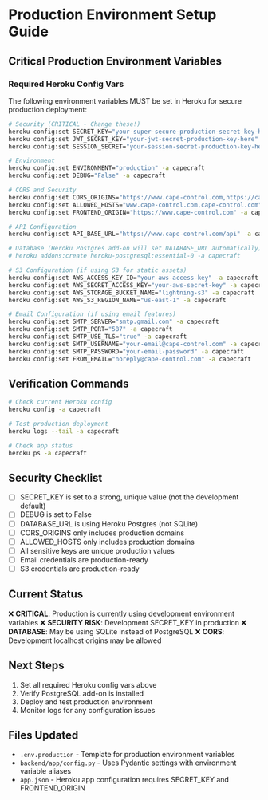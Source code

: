 # Production Environment Setup Guide

## Critical Production Environment Variables

### Required Heroku Config Vars

The following environment variables MUST be set in Heroku for secure production deployment:

```bash
# Security (CRITICAL - Change these!)
heroku config:set SECRET_KEY="your-super-secure-production-secret-key-here" -a capecraft
heroku config:set JWT_SECRET_KEY="your-jwt-secret-production-key-here" -a capecraft
heroku config:set SESSION_SECRET="your-session-secret-production-key-here" -a capecraft

# Environment
heroku config:set ENVIRONMENT="production" -a capecraft
heroku config:set DEBUG="False" -a capecraft

# CORS and Security
heroku config:set CORS_ORIGINS="https://www.cape-control.com,https://cape-control.com" -a capecraft
heroku config:set ALLOWED_HOSTS="www.cape-control.com,cape-control.com" -a capecraft
heroku config:set FRONTEND_ORIGIN="https://www.cape-control.com" -a capecraft

# API Configuration
heroku config:set API_BASE_URL="https://www.cape-control.com/api" -a capecraft

# Database (Heroku Postgres add-on will set DATABASE_URL automatically)
# heroku addons:create heroku-postgresql:essential-0 -a capecraft

# S3 Configuration (if using S3 for static assets)
heroku config:set AWS_ACCESS_KEY_ID="your-aws-access-key" -a capecraft
heroku config:set AWS_SECRET_ACCESS_KEY="your-aws-secret-key" -a capecraft
heroku config:set AWS_STORAGE_BUCKET_NAME="lightning-s3" -a capecraft
heroku config:set AWS_S3_REGION_NAME="us-east-1" -a capecraft

# Email Configuration (if using email features)
heroku config:set SMTP_SERVER="smtp.gmail.com" -a capecraft
heroku config:set SMTP_PORT="587" -a capecraft
heroku config:set SMTP_USE_TLS="true" -a capecraft
heroku config:set SMTP_USERNAME="your-email@cape-control.com" -a capecraft
heroku config:set SMTP_PASSWORD="your-email-password" -a capecraft
heroku config:set FROM_EMAIL="noreply@cape-control.com" -a capecraft
```

## Verification Commands

```bash
# Check current Heroku config
heroku config -a capecraft

# Test production deployment
heroku logs --tail -a capecraft

# Check app status
heroku ps -a capecraft
```

## Security Checklist

- [ ] SECRET_KEY is set to a strong, unique value (not the development default)
- [ ] DEBUG is set to False
- [ ] DATABASE_URL is using Heroku Postgres (not SQLite)
- [ ] CORS_ORIGINS only includes production domains
- [ ] ALLOWED_HOSTS only includes production domains
- [ ] All sensitive keys are unique production values
- [ ] Email credentials are production-ready
- [ ] S3 credentials are production-ready

## Current Status

❌ **CRITICAL**: Production is currently using development environment variables
❌ **SECURITY RISK**: Development SECRET_KEY in production
❌ **DATABASE**: May be using SQLite instead of PostgreSQL
❌ **CORS**: Development localhost origins may be allowed

## Next Steps

1. Set all required Heroku config vars above
2. Verify PostgreSQL add-on is installed
3. Deploy and test production environment
4. Monitor logs for any configuration issues

## Files Updated

- `.env.production` - Template for production environment variables
- `backend/app/config.py` - Uses Pydantic settings with environment variable aliases
- `app.json` - Heroku app configuration requires SECRET_KEY and FRONTEND_ORIGIN
